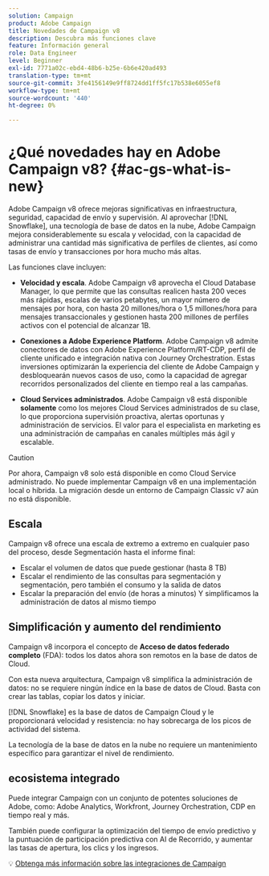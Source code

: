 ```yaml
---
solution: Campaign
product: Adobe Campaign
title: Novedades de Campaign v8
description: Descubra más funciones clave
feature: Información general
role: Data Engineer
level: Beginner
exl-id: 7771a02c-ebd4-48b6-b25e-6b6e420ad493
translation-type: tm+mt
source-git-commit: 3fe4156149e9ff8724dd1ff5fc17b538e6055ef8
workflow-type: tm+mt
source-wordcount: '440'
ht-degree: 0%

---
```


# ¿Qué novedades hay en Adobe Campaign v8? {#ac-gs-what-is-new}

Adobe Campaign v8 ofrece mejoras significativas en infraestructura, seguridad, capacidad de envío y supervisión. Al aprovechar [!DNL Snowflake], una tecnología de base de datos en la nube, Adobe Campaign mejora considerablemente su escala y velocidad, con la capacidad de administrar una cantidad más significativa de perfiles de clientes, así como tasas de envío y transacciones por hora mucho más altas.

Las funciones clave incluyen:

* **Velocidad y escala**. Adobe Campaign v8 aprovecha el Cloud Database Manager, lo que permite que las consultas realicen hasta 200 veces más rápidas, escalas de varios petabytes, un mayor número de mensajes por hora, con hasta 20 millones/hora o 1,5 millones/hora para mensajes transaccionales y gestionen hasta 200 millones de perfiles activos con el potencial de alcanzar 1B.

* **Conexiones a Adobe Experience Platform**. Adobe Campaign v8 admite conectores de datos con Adobe Experience Platform/RT-CDP, perfil de cliente unificado e integración nativa con Journey Orchestration. Estas inversiones optimizarán la experiencia del cliente de Adobe Campaign y desbloquearán nuevos casos de uso, como la capacidad de agregar recorridos personalizados del cliente en tiempo real a las campañas.

* **Cloud Services administrados**. Adobe Campaign v8 está disponible **solamente** como los mejores Cloud Services administrados de su clase, lo que proporciona supervisión proactiva, alertas oportunas y administración de servicios. El valor para el especialista en marketing es una administración de campañas en canales múltiples más ágil y escalable.

>[!CAUTION]
>
>Por ahora, Campaign v8 solo está disponible en como Cloud Service administrado. No puede implementar Campaign v8 en una implementación local o híbrida. La migración desde un entorno de Campaign Classic v7 aún no está disponible.


## Escala

Campaign v8 ofrece una escala de extremo a extremo en cualquier paso del proceso, desde Segmentación hasta el informe final:

* Escalar el volumen de datos que puede gestionar (hasta 8 TB)
* Escalar el rendimiento de las consultas para segmentación y segmentación, pero también el consumo y la salida de datos
* Escalar la preparación del envío (de horas a minutos)
Y simplificamos la administración de datos al mismo tiempo

## Simplificación y aumento del rendimiento

Campaign v8 incorpora el concepto de **Acceso de datos federado completo** (FDA): todos los datos ahora son remotos en la base de datos de Cloud.

Con esta nueva arquitectura, Campaign v8 simplifica la administración de datos: no se requiere ningún índice en la base de datos de Cloud. Basta con crear las tablas, copiar los datos y iniciar.

[!DNL Snowflake] es la base de datos de Campaign Cloud y le proporcionará velocidad y resistencia: no hay sobrecarga de los picos de actividad del sistema.

La tecnología de la base de datos en la nube no requiere un mantenimiento específico para garantizar el nivel de rendimiento.

## ecosistema integrado

Puede integrar Campaign con un conjunto de potentes soluciones de Adobe, como: Adobe Analytics, Workfront, Journey Orchestration, CDP en tiempo real y más.

También puede configurar la optimización del tiempo de envío predictivo y la puntuación de participación predictiva con AI de Recorrido, y aumentar las tasas de apertura, los clics y los ingresos.

:bulb: [Obtenga más información sobre las integraciones de Campaign](../connect/integration.md)

